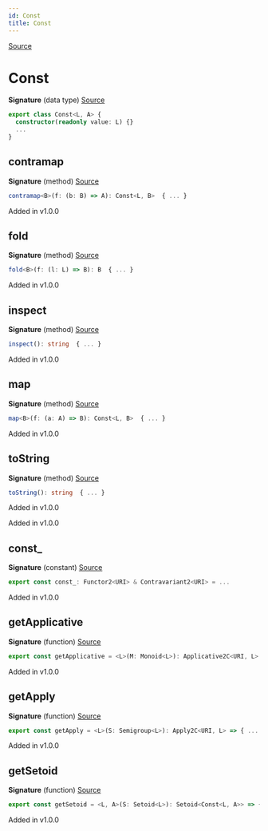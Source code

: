 ```yaml
---
id: Const
title: Const
---
```


[Source](https://github.com/gcanti/fp-ts/blob/master/src/Const.ts)

# Const

**Signature** (data type) [Source](https://github.com/gcanti/fp-ts/blob/master/src/Const.ts#L25-L45)

```ts
export class Const<L, A> {
  constructor(readonly value: L) {}
  ...
}
```

## contramap

**Signature** (method) [Source](https://github.com/gcanti/fp-ts/blob/master/src/Const.ts#L33-L35)

```ts
contramap<B>(f: (b: B) => A): Const<L, B>  { ... }
```

Added in v1.0.0

## fold

**Signature** (method) [Source](https://github.com/gcanti/fp-ts/blob/master/src/Const.ts#L36-L38)

```ts
fold<B>(f: (l: L) => B): B  { ... }
```

Added in v1.0.0

## inspect

**Signature** (method) [Source](https://github.com/gcanti/fp-ts/blob/master/src/Const.ts#L39-L41)

```ts
inspect(): string  { ... }
```

Added in v1.0.0

## map

**Signature** (method) [Source](https://github.com/gcanti/fp-ts/blob/master/src/Const.ts#L30-L32)

```ts
map<B>(f: (a: A) => B): Const<L, B>  { ... }
```

Added in v1.0.0

## toString

**Signature** (method) [Source](https://github.com/gcanti/fp-ts/blob/master/src/Const.ts#L42-L44)

```ts
toString(): string  { ... }
```

Added in v1.0.0

Added in v1.0.0

## const\_

**Signature** (constant) [Source](https://github.com/gcanti/fp-ts/blob/master/src/Const.ts#L95-L99)

```ts
export const const_: Functor2<URI> & Contravariant2<URI> = ...
```

Added in v1.0.0

## getApplicative

**Signature** (function) [Source](https://github.com/gcanti/fp-ts/blob/master/src/Const.ts#L85-L90)

```ts
export const getApplicative = <L>(M: Monoid<L>): Applicative2C<URI, L> => { ... }
```

Added in v1.0.0

## getApply

**Signature** (function) [Source](https://github.com/gcanti/fp-ts/blob/master/src/Const.ts#L69-L76)

```ts
export const getApply = <L>(S: Semigroup<L>): Apply2C<URI, L> => { ... }
```

Added in v1.0.0

## getSetoid

**Signature** (function) [Source](https://github.com/gcanti/fp-ts/blob/master/src/Const.ts#L50-L52)

```ts
export const getSetoid = <L, A>(S: Setoid<L>): Setoid<Const<L, A>> => { ... }
```

Added in v1.0.0
